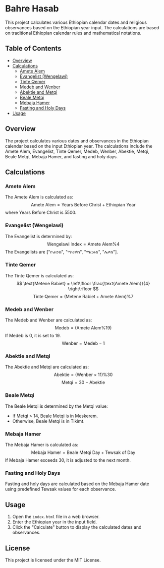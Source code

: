 # Bahre Hasab

This project calculates various Ethiopian calendar dates and religious observances based on the Ethiopian year input. The calculations are based on traditional Ethiopian calendar rules and mathematical notations.

## Table of Contents

- [Overview](#overview)
- [Calculations](#calculations)
  - [Amete Alem](#amete-alem)
  - [Evangelist (Wengelawi)](#evangelist-wengelawi)
  - [Tinte Qemer](#tinte-qemer)
  - [Medeb and Wenber](#medeb-and-wenber)
  - [Abektie and Metqi](#abektie-and-metqi)
  - [Beale Metqi](#beale-metqi)
  - [Mebaja Hamer](#mebaja-hamer)
  - [Fasting and Holy Days](#fasting-and-holy-days)
- [Usage](#usage)

## Overview

The project calculates various dates and observances in the Ethiopian calendar based on the input Ethiopian year. The calculations include the Amete Alem, Evangelist, Tinte Qemer, Medeb, Wenber, Abektie, Metqi, Beale Metqi, Mebaja Hamer, and fasting and holy days.

## Calculations

### Amete Alem

The Amete Alem is calculated as:
$$ \text{Amete Alem} = \text{Years Before Christ} + \text{Ethiopian Year} $$
where Years Before Christ is 5500.

### Evangelist (Wengelawi)

The Evangelist is determined by:
$$ \text{Wengelawi Index} = \text{Amete Alem} \% 4 $$
The Evangelists are ["ዮሐንስ", "ማቴዎስ", "ማርቆስ", "ሉቃስ"].

### Tinte Qemer

The Tinte Qemer is calculated as:
$$ \text{Metene Rabiet} = \left\lfloor \frac{\text{Amete Alem}}{4} \right\rfloor $$
$$ \text{Tinte Qemer} = (\text{Metene Rabiet} + \text{Amete Alem}) \% 7 $$

### Medeb and Wenber

The Medeb and Wenber are calculated as:
$$ \text{Medeb} = (\text{Amete Alem} \% 19) $$
If Medeb is 0, it is set to 19.
$$ \text{Wenber} = \text{Medeb} - 1 $$

### Abektie and Metqi

The Abektie and Metqi are calculated as:
$$ \text{Abektie} = (\text{Wenber} \times 11) \% 30 $$
$$ \text{Metqi} = 30 - \text{Abektie} $$

### Beale Metqi

The Beale Metqi is determined by the Metqi value:
- If Metqi > 14, Beale Metqi is in Meskerem.
- Otherwise, Beale Metqi is in Tikimt.

### Mebaja Hamer

The Mebaja Hamer is calculated as:
$$ \text{Mebaja Hamer} = \text{Beale Metqi Day} + \text{Tewsak of Day} $$
If Mebaja Hamer exceeds 30, it is adjusted to the next month.

### Fasting and Holy Days

Fasting and holy days are calculated based on the Mebaja Hamer date using predefined Tewsak values for each observance.

## Usage

1. Open the `index.html` file in a web browser.
2. Enter the Ethiopian year in the input field.
3. Click the "Calculate" button to display the calculated dates and observances.

## License

This project is licensed under the MIT License.
